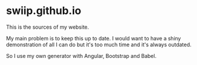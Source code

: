 # swiip.github.io

This is the sources of my website.

My main problem is to keep this up to date. I would want to have a shiny demonstration of all I can do but it's too much time and it's always outdated.

So I use my own generator with Angular, Bootstrap and Babel.
